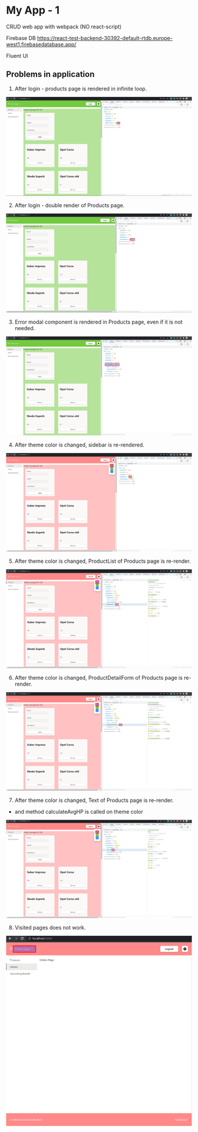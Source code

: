 # My App - 1

CRUD web app with webpack (NO react-script)

Firebase DB
https://react-test-backend-30392-default-rtdb.europe-west1.firebasedatabase.app/

Fluent UI

## Problems in application

1. After login - products page is rendered in infinite loop.

![infinite-loop-render](/images/problem-0.png)

2. After login - double render of Products page.

![double-render](/images/problem-1.png)

3. Error modal component is rendered in Products page, even if it is not needed.

![error-modal-is-rendered](/images/problem-2.png)

4. After theme color is changed, sidebar is re-rendered.

![sidebar-re-render](/images/problem-3.png)

5. After theme color is changed, ProductList of Products page is re-render.

![product-list-re-render](/images/problem-4.png)

6. After theme color is changed, ProductDetailForm of Products page is re-render.

![product-detail-form-re-render](/images/problem-5.png)

7. After theme color is changed, Text of Products page is re-render.

- and method calculateAvgHP is called on theme color

![product-detail-form-re-render](/images/problem-6.png)

8. Visited pages does not work.

![product-text-re-render](/images/problem-7.png)

